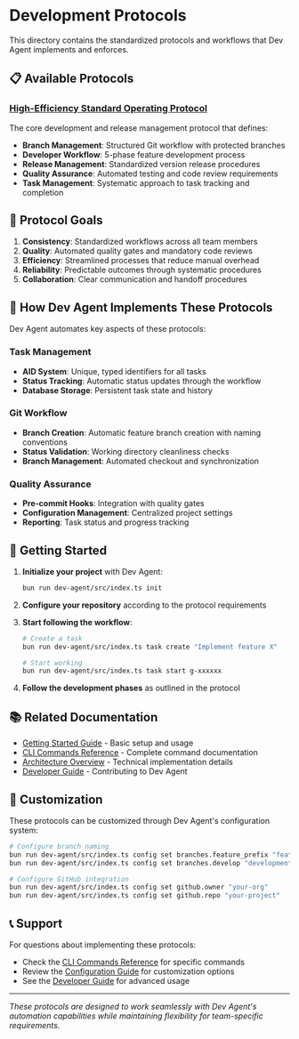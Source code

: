 # Development Protocols

This directory contains the standardized protocols and workflows that Dev Agent implements and enforces.

## 📋 Available Protocols

### [High-Efficiency Standard Operating Protocol](high-efficiency-sop.md)

The core development and release management protocol that defines:

- **Branch Management**: Structured Git workflow with protected branches
- **Developer Workflow**: 5-phase feature development process
- **Release Management**: Standardized version release procedures
- **Quality Assurance**: Automated testing and code review requirements
- **Task Management**: Systematic approach to task tracking and completion

## 🎯 Protocol Goals

1. **Consistency**: Standardized workflows across all team members
2. **Quality**: Automated quality gates and mandatory code reviews
3. **Efficiency**: Streamlined processes that reduce manual overhead
4. **Reliability**: Predictable outcomes through systematic procedures
5. **Collaboration**: Clear communication and handoff procedures

## 🔄 How Dev Agent Implements These Protocols

Dev Agent automates key aspects of these protocols:

### Task Management

- **AID System**: Unique, typed identifiers for all tasks
- **Status Tracking**: Automatic status updates through the workflow
- **Database Storage**: Persistent task state and history

### Git Workflow

- **Branch Creation**: Automatic feature branch creation with naming conventions
- **Status Validation**: Working directory cleanliness checks
- **Branch Management**: Automated checkout and synchronization

### Quality Assurance

- **Pre-commit Hooks**: Integration with quality gates
- **Configuration Management**: Centralized project settings
- **Reporting**: Task status and progress tracking

## 🚀 Getting Started

1. **Initialize your project** with Dev Agent:

   ```bash
   bun run dev-agent/src/index.ts init
   ```

2. **Configure your repository** according to the protocol requirements

3. **Start following the workflow**:

   ```bash
   # Create a task
   bun run dev-agent/src/index.ts task create "Implement feature X"

   # Start working
   bun run dev-agent/src/index.ts task start g-xxxxxx
   ```

4. **Follow the development phases** as outlined in the protocol

## 📚 Related Documentation

- [Getting Started Guide](../01-getting-started.md) - Basic setup and usage
- [CLI Commands Reference](../02-cli-commands.md) - Complete command documentation
- [Architecture Overview](../05-architecture.md) - Technical implementation details
- [Developer Guide](../04-developer-guide.md) - Contributing to Dev Agent

## 🔧 Customization

These protocols can be customized through Dev Agent's configuration system:

```bash
# Configure branch naming
bun run dev-agent/src/index.ts config set branches.feature_prefix "feat"
bun run dev-agent/src/index.ts config set branches.develop "development"

# Configure GitHub integration
bun run dev-agent/src/index.ts config set github.owner "your-org"
bun run dev-agent/src/index.ts config set github.repo "your-project"
```

## 📞 Support

For questions about implementing these protocols:

- Check the [CLI Commands Reference](../02-cli-commands.md) for specific commands
- Review the [Configuration Guide](../03-configuration.md) for customization options
- See the [Developer Guide](../04-developer-guide.md) for advanced usage

---

_These protocols are designed to work seamlessly with Dev Agent's automation capabilities while maintaining flexibility for team-specific requirements._
